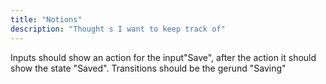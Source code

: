 ```yaml
---
title: "Notions"
description: "Thought s I want to keep track of"
---
```


Inputs should show an action for the input"Save", after the action it should show the state "Saved". Transitions should be the gerund "Saving"